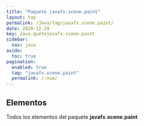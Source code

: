 ```yaml
---
title: "Paquete javafx.scene.paint"
layout: tag
permalink: /Java/tag/javafx.scene.paint/
date: 2020-12-29
key: Java.quetejavafx.scene.paint
sidebar: 
  nav: java
aside: 
  toc: true
pagination: 
  enabled: true
  tag: "javafx.scene.paint"
  permalink: /:num/
---
```


<h2>Elementos</h2>
Todos los elementos del paquete <strong>javafx.scene.paint</strong>
